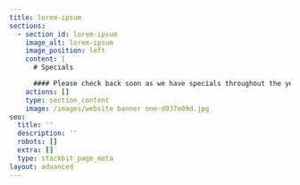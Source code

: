 ```yaml
---
title: lorem-ipsum
sections:
  - section_id: lorem-ipsum
    image_alt: lorem-ipsum
    image_position: left
    content: |
      # Specials

      #### Please check back soon as we have specials throughout the year!
    actions: []
    type: section_content
    image: /images/website banner one-d037e09d.jpg
seo:
  title: ''
  description: ''
  robots: []
  extra: []
  type: stackbit_page_meta
layout: advanced
---
```

